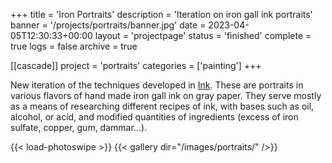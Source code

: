 +++
title = 'Iron Portraits'
description = 'Iteration on iron gall ink portraits'
banner = '/projects/portraits/banner.jpg'
date = 2023-04-05T12:30:33+00:00
layout = 'projectpage'
status = 'finished'
complete = true
logs = false
archive = true

[[cascade]]
project = 'portraits'
categories = ['painting']
+++

New iteration of the techniques developed in [Ink](/projects/ink/). These are portraits in various flavors of hand made iron gall ink on gray paper. They serve mostly as a means of researching different recipes of ink, with bases such as oil, alcohol, or acid, and modified quantities of ingredients (excess of iron sulfate, copper, gum, dammar...). 

{{< load-photoswipe >}}
{{< gallery dir="/images/portraits/" />}}
